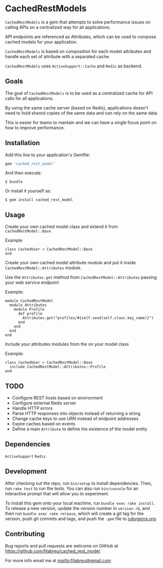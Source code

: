 # CachedRestModels

`CachedRestModels` is a gem that attempts to solve performance issues
on calling APIs on a centralized way for all applications.

API endpoints are referenced as Attributes, which can be used to compose
cached models for your application.

`CachedRestModels` is based on composition for each model attributes
and handle each set of attribute with a separated cache.

`CachedRestModels` uses `ActiveSupport::Cache` and `Redis` as backend.

## Goals

The goal of `CachedRestModels` is to be used as a centralized cache
for API calls for all applications.

By using the same cache server (based on Redis), applications doesn't need
to hold shared copies of the same data and can rely on the same data.

This is easier for teams to mantain and we can have a single focus point
on how to improve performance.

## Installation

Add this line to your application's Gemfile:

```ruby
gem 'cached_rest_model'
```

And then execute:

    $ bundle

Or install it yourself as:

    $ gem install cached_rest_model

## Usage

Create your own cached model class and extend it from `CachedRestModel::Base`

Example

```
class CachedUser < CachedRestModel::Base
end
```

Create your own cached model attribute module and put it inside `CachedRestModel::Attributes` module.

Use the `Attributes.get` method from `CachedRestModel::Attributes` passing your web service endpoint

Example:

```
module CachedRestModel
  module Attributes
    module Profile
      def profile
        Attributes.get("profiles/#{self.send(self.class.key_name)}")
      end
    end
  end
end
```

Include your attributes modules from the on your model class

Example:
```
class CachedUser < CachedRestModel::Base
  include CachedRestModel::Attributes::Profile
end
```

## TODO

- Configure REST hosts based on environment
- Configure external Redis server
- Handle HTTP errors
- Parse HTTP responses into objects instead of returning a string
- Change cache keys to use URN instead of endpoint addresses
- Expire caches based on events
- Define a main `Attribute` to define the existence of the model entity

## Dependencies

`ActiveSupport`
`Redis`

## Development

After checking out the repo, run `bin/setup` to install dependencies. Then, run `rake test` to run the tests. You can also run `bin/console` for an interactive prompt that will allow you to experiment.

To install this gem onto your local machine, run `bundle exec rake install`. To release a new version, update the version number in `version.rb`, and then run `bundle exec rake release`, which will create a git tag for the version, push git commits and tags, and push the `.gem` file to [rubygems.org](https://rubygems.org).

## Contributing

Bug reports and pull requests are welcome on GitHub at https://github.com/filabreu/cached_rest_model.

For more info email me at <mailto:filabreu@gmail.com>
